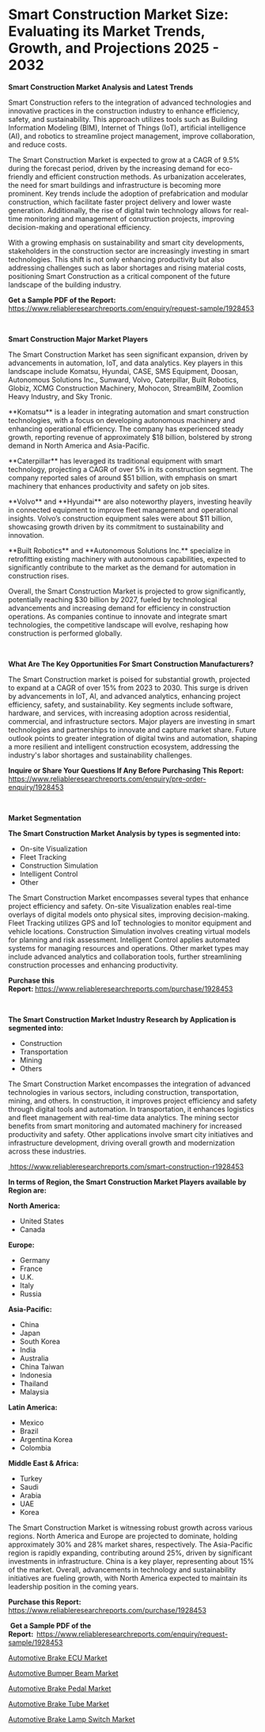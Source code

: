 <p><h1>Smart Construction Market Size: Evaluating its Market Trends, Growth, and Projections 2025 - 2032</h1></p><p><strong>Smart Construction Market Analysis and Latest Trends</strong></p>
<p><p>Smart Construction refers to the integration of advanced technologies and innovative practices in the construction industry to enhance efficiency, safety, and sustainability. This approach utilizes tools such as Building Information Modeling (BIM), Internet of Things (IoT), artificial intelligence (AI), and robotics to streamline project management, improve collaboration, and reduce costs. </p><p>The Smart Construction Market is expected to grow at a CAGR of 9.5% during the forecast period, driven by the increasing demand for eco-friendly and efficient construction methods. As urbanization accelerates, the need for smart buildings and infrastructure is becoming more prominent. Key trends include the adoption of prefabrication and modular construction, which facilitate faster project delivery and lower waste generation. Additionally, the rise of digital twin technology allows for real-time monitoring and management of construction projects, improving decision-making and operational efficiency. </p><p>With a growing emphasis on sustainability and smart city developments, stakeholders in the construction sector are increasingly investing in smart technologies. This shift is not only enhancing productivity but also addressing challenges such as labor shortages and rising material costs, positioning Smart Construction as a critical component of the future landscape of the building industry.</p></p>
<p><strong>Get a Sample PDF of the Report:&nbsp;</strong> <a href="https://www.reliableresearchreports.com/enquiry/request-sample/1928453?utm_campaign=3060&utm_medium=2&utm_source=Github&utm_content=ia&utm_term=29032025&utm_id=smart-construction">https://www.reliableresearchreports.com/enquiry/request-sample/1928453</a></p>
<p>&nbsp;</p>
<p><strong>Smart Construction Major Market Players</strong></p>
<p><p>The Smart Construction Market has seen significant expansion, driven by advancements in automation, IoT, and data analytics. Key players in this landscape include Komatsu, Hyundai, CASE, SMS Equipment, Doosan, Autonomous Solutions Inc., Sunward, Volvo, Caterpillar, Built Robotics, Globiz, XCMG Construction Machinery, Mohocon, StreamBIM, Zoomlion Heavy Industry, and Sky Tronic.</p><p>**Komatsu** is a leader in integrating automation and smart construction technologies, with a focus on developing autonomous machinery and enhancing operational efficiency. The company has experienced steady growth, reporting revenue of approximately $18 billion, bolstered by strong demand in North America and Asia-Pacific.</p><p>**Caterpillar** has leveraged its traditional equipment with smart technology, projecting a CAGR of over 5% in its construction segment. The company reported sales of around $51 billion, with emphasis on smart machinery that enhances productivity and safety on job sites.</p><p>**Volvo** and **Hyundai** are also noteworthy players, investing heavily in connected equipment to improve fleet management and operational insights. Volvo’s construction equipment sales were about $11 billion, showcasing growth driven by its commitment to sustainability and innovation.</p><p>**Built Robotics** and **Autonomous Solutions Inc.** specialize in retrofitting existing machinery with autonomous capabilities, expected to significantly contribute to the market as the demand for automation in construction rises.</p><p>Overall, the Smart Construction Market is projected to grow significantly, potentially reaching $30 billion by 2027, fueled by technological advancements and increasing demand for efficiency in construction operations. As companies continue to innovate and integrate smart technologies, the competitive landscape will evolve, reshaping how construction is performed globally.</p></p>
<p>&nbsp;</p>
<p><strong>What Are The Key Opportunities For Smart Construction Manufacturers?</strong></p>
<p><p>The Smart Construction market is poised for substantial growth, projected to expand at a CAGR of over 15% from 2023 to 2030. This surge is driven by advancements in IoT, AI, and advanced analytics, enhancing project efficiency, safety, and sustainability. Key segments include software, hardware, and services, with increasing adoption across residential, commercial, and infrastructure sectors. Major players are investing in smart technologies and partnerships to innovate and capture market share. Future outlook points to greater integration of digital twins and automation, shaping a more resilient and intelligent construction ecosystem, addressing the industry's labor shortages and sustainability challenges.</p></p>
<p><strong>Inquire or Share Your Questions If Any Before Purchasing This Report:</strong> <a href="https://www.reliableresearchreports.com/enquiry/pre-order-enquiry/1928453?utm_campaign=3060&utm_medium=2&utm_source=Github&utm_content=ia&utm_term=29032025&utm_id=smart-construction">https://www.reliableresearchreports.com/enquiry/pre-order-enquiry/1928453</a></p>
<p>&nbsp;</p>
<p><strong>Market Segmentation</strong></p>
<p><strong>The Smart Construction Market Analysis by types is segmented into:</strong></p>
<p><ul><li>On-site Visualization</li><li>Fleet Tracking</li><li>Construction Simulation</li><li>Intelligent Control</li><li>Other</li></ul></p>
<p><p>The Smart Construction Market encompasses several types that enhance project efficiency and safety. On-site Visualization enables real-time overlays of digital models onto physical sites, improving decision-making. Fleet Tracking utilizes GPS and IoT technologies to monitor equipment and vehicle locations. Construction Simulation involves creating virtual models for planning and risk assessment. Intelligent Control applies automated systems for managing resources and operations. Other market types may include advanced analytics and collaboration tools, further streamlining construction processes and enhancing productivity.</p></p>
<p><strong>Purchase this Report:&nbsp;</strong><a href="https://www.reliableresearchreports.com/purchase/1928453?utm_campaign=3060&utm_medium=2&utm_source=Github&utm_content=ia&utm_term=29032025&utm_id=smart-construction">https://www.reliableresearchreports.com/purchase/1928453</a></p>
<p>&nbsp;</p>
<p><strong>The Smart Construction Market Industry Research by Application is segmented into:</strong></p>
<p><ul><li>Construction</li><li>Transportation</li><li>Mining</li><li>Others</li></ul></p>
<p><p>The Smart Construction Market encompasses the integration of advanced technologies in various sectors, including construction, transportation, mining, and others. In construction, it improves project efficiency and safety through digital tools and automation. In transportation, it enhances logistics and fleet management with real-time data analytics. The mining sector benefits from smart monitoring and automated machinery for increased productivity and safety. Other applications involve smart city initiatives and infrastructure development, driving overall growth and modernization across these industries.</p></p>
<p><a href="https://www.reliableresearchreports.com/smart-construction-r1928453?utm_campaign=3060&utm_medium=2&utm_source=Github&utm_content=ia&utm_term=29032025&utm_id=smart-construction">&nbsp;https://www.reliableresearchreports.com/smart-construction-r1928453</a></p>
<p><strong>In terms of Region, the Smart Construction Market Players available by Region are:</strong></p>
<p>
    <p> <strong> North America: </strong>
        <ul>
            <li>United States</li>
            <li>Canada</li>
        </ul>
        </p> 
    <p> <strong> Europe: </strong>
        <ul>
            <li>Germany</li>
            <li>France</li>
            <li>U.K.</li>
            <li>Italy</li>
            <li>Russia</li>
        </ul>
        </p> 
    <p> <strong> Asia-Pacific: </strong>
        <ul>
            <li>China</li>
            <li>Japan</li>
            <li>South Korea</li>
            <li>India</li>
            <li>Australia</li>
            <li>China Taiwan</li>
            <li>Indonesia</li>
            <li>Thailand</li>
            <li>Malaysia</li>
        </ul>
        </p> 
    <p> <strong> Latin America: </strong>
        <ul>
            <li>Mexico</li>
            <li>Brazil</li>
            <li>Argentina Korea</li>
            <li>Colombia</li>
        </ul>
        </p> 
    <p> <strong> Middle East & Africa: </strong>
        <ul>
            <li>Turkey</li>
            <li>Saudi</li>
            <li>Arabia</li>
            <li>UAE</li>
            <li>Korea</li>
        </ul>
    </p>
    </p>
<p><p>The Smart Construction Market is witnessing robust growth across various regions. North America and Europe are projected to dominate, holding approximately 30% and 28% market shares, respectively. The Asia-Pacific region is rapidly expanding, contributing around 25%, driven by significant investments in infrastructure. China is a key player, representing about 15% of the market. Overall, advancements in technology and sustainability initiatives are fueling growth, with North America expected to maintain its leadership position in the coming years.</p></p>
<p><strong>Purchase this Report: </strong><a href="https://www.reliableresearchreports.com/purchase/1928453?utm_campaign=3060&utm_medium=2&utm_source=Github&utm_content=ia&utm_term=29032025&utm_id=smart-construction">https://www.reliableresearchreports.com/purchase/1928453</a></p>
<p>&nbsp;<strong>Get a Sample PDF of the Report:&nbsp;&nbsp;</strong><a href="https://www.reliableresearchreports.com/enquiry/request-sample/1928453?utm_campaign=3060&utm_medium=2&utm_source=Github&utm_content=ia&utm_term=29032025&utm_id=smart-construction">https://www.reliableresearchreports.com/enquiry/request-sample/1928453</a></p>
<p><strong></strong></p>
<p><p><a href="https://github.com/maclarensidney/Market-Research-Report-List-1/blob/main/automotive-brake-ecu-market.md?utm_campaign=3060&utm_medium=2&utm_source=Github&utm_content=ia&utm_term=29032025&utm_id=smart-construction">Automotive Brake ECU Market</a></p><p><a href="https://github.com/ngozudapshi/Market-Research-Report-List-1/blob/main/automotive-bumper-beam-market.md?utm_campaign=3060&utm_medium=2&utm_source=Github&utm_content=ia&utm_term=29032025&utm_id=smart-construction">Automotive Bumper Beam Market</a></p><p><a href="https://github.com/nabadeneme/Market-Research-Report-List-1/blob/main/automotive-brake-pedal-market.md?utm_campaign=3060&utm_medium=2&utm_source=Github&utm_content=ia&utm_term=29032025&utm_id=smart-construction">Automotive Brake Pedal Market</a></p><p><a href="https://github.com/vitrilaoire/Market-Research-Report-List-1/blob/main/automotive-brake-tube-market.md?utm_campaign=3060&utm_medium=2&utm_source=Github&utm_content=ia&utm_term=29032025&utm_id=smart-construction">Automotive Brake Tube Market</a></p><p><a href="https://github.com/ovtkosle/Market-Research-Report-List-1/blob/main/automotive-brake-lamp-switch-market.md?utm_campaign=3060&utm_medium=2&utm_source=Github&utm_content=ia&utm_term=29032025&utm_id=smart-construction">Automotive Brake Lamp Switch Market</a></p></p>